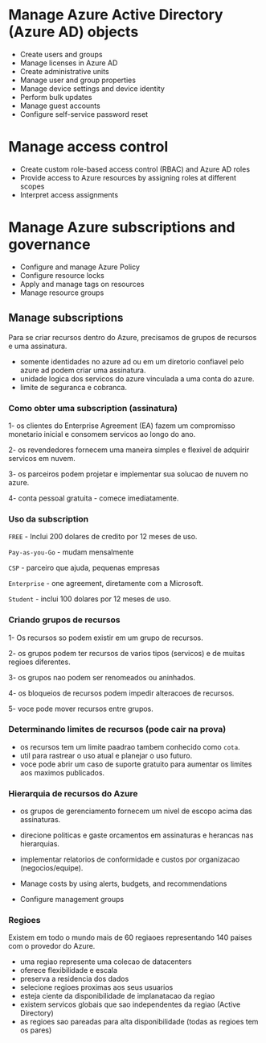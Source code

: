 # Manage Azure Active Directory (Azure AD) objects 
- Create users and groups
- Manage licenses in Azure AD
- Create administrative units
- Manage user and group properties
- Manage device settings and device identity
- Perform bulk updates
- Manage guest accounts
- Configure self-service password reset

# Manage access control
- Create custom role-based access control (RBAC) and Azure AD roles
- Provide access to Azure resources by assigning roles at different scopes
- Interpret access assignments

# Manage Azure subscriptions and governance
- Configure and manage Azure Policy
- Configure resource locks
- Apply and manage tags on resources
- Manage resource groups

## Manage subscriptions
Para se criar recursos dentro do Azure, precisamos de grupos de recursos e uma assinatura.

- somente identidades no azure ad ou em um diretorio confiavel pelo azure ad podem criar uma assinatura.
- unidade logica dos servicos do azure vinculada a uma conta do azure.
- limite de seguranca e cobranca.

### Como obter uma subscription (assinatura)
1- os clientes do Enterprise Agreement (EA) fazem um compromisso monetario inicial e consomem servicos ao longo do ano.

2- os revendedores fornecem uma maneira simples e flexivel de adquirir servicos em nuvem.

3- os parceiros podem projetar e implementar sua solucao de nuvem no azure.

4- conta pessoal gratuita - comece imediatamente.

### Uso da subscription
`FREE` - Inclui 200 dolares de credito por 12 meses de uso.

`Pay-as-you-Go` - mudam mensalmente

`CSP` - parceiro que ajuda, pequenas empresas

`Enterprise` - one agreement, diretamente com a Microsoft.

`Student` - inclui 100 dolares por 12 meses de uso.

### Criando grupos de recursos
1- Os recursos so podem existir em um grupo de recursos.

2- os grupos podem ter recursos de varios tipos (servicos) e de muitas regioes diferentes.

3- os grupos nao podem ser renomeados ou aninhados.

4- os bloqueios de recursos  podem impedir alteracoes de recursos.

5- voce pode mover recursos entre grupos.

### Determinando limites de recursos (pode cair na prova)
- os recursos tem um limite paadrao tambem conhecido como `cota`.
- util para rastrear o uso atual e planejar o uso futuro.
- voce pode abrir um caso de suporte gratuito para aumentar os limites aos maximos publicados.

### Hierarquia de recursos do Azure
- os grupos de gerenciamento fornecem um nivel de escopo acima das assinaturas.
- direcione politicas e gaste orcamentos em assinaturas e herancas nas hierarquias.
- implementar relatorios de conformidade e custos por organizacao (negocios/equipe).










- Manage costs by using alerts, budgets, and recommendations
- Configure management groups

### Regioes
Existem em todo o mundo mais de 60 regiaoes representando 140 paises com o provedor do Azure.

- uma regiao represente uma colecao de datacenters
- oferece flexibilidade e escala
- preserva a residencia dos dados
- selecione regioes proximas aos seus usuarios
- esteja ciente da disponibilidade de implanatacao da regiao
- existem servicos globais que sao independentes da regiao (Active Directory)
- as regioes sao pareadas para alta disponibilidade (todas as regioes tem os pares)







